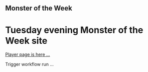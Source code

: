 
## Monster of the Week

# Tuesday evening Monster of the Week site

<a target="_blank" href="https://steveculshaw.github.io/motw/players">Player page is here ...</a>

Trigger workflow run ...
